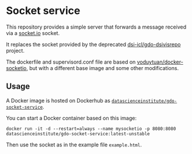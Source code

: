 # Socket service

This repository provides a simple server that forwards a message received via a [socket.io](https://socket.io/) socket.

It replaces the socket provided by the deprecated [dsi-icl/gdo-dsivisrepo](https://github.com/dsi-icl/gdo-dsivisrepo/) project.

The dockerfile and supervisord.conf file are based on [voduytuan/docker-socketio](https://github.com/voduytuan/docker-socketio), but with a different base image and some other modifications.

## Usage

A Docker image is hosted on Dockerhub as [`datascienceinstitute/gdo-socket-service`](https://hub.docker.com/r/datascienceinstitute/gdo-socket-service).

You can start a Docker container based on this image:

```
docker run -it -d --restart=always --name mysocketio -p 8080:8080 datascienceinstitute/gdo-socket-service:latest-unstable
```

Then use the socket as in the example file `example.html`.
